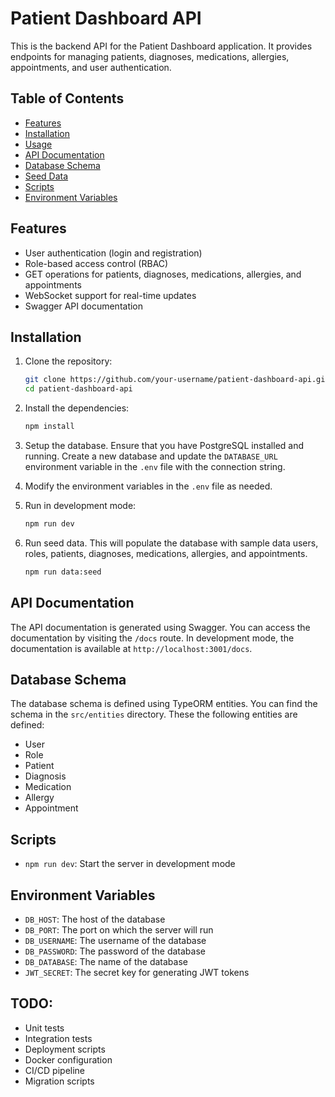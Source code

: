 # Patient Dashboard API

This is the backend API for the Patient Dashboard application. It provides endpoints for managing patients, diagnoses, medications, allergies, appointments, and user authentication.

## Table of Contents

- [Features](#features)
- [Installation](#installation)
- [Usage](#usage)
- [API Documentation](#api-documentation)
- [Database Schema](#database-schema)
- [Seed Data](#seed-data)
- [Scripts](#scripts)
- [Environment Variables](#environment-variables)

## Features

- User authentication (login and registration)
- Role-based access control (RBAC)
- GET operations for patients, diagnoses, medications, allergies, and appointments
- WebSocket support for real-time updates
- Swagger API documentation

## Installation

1. Clone the repository:

   ```sh
   git clone https://github.com/your-username/patient-dashboard-api.git
   cd patient-dashboard-api
   ```
2. Install the dependencies:

   ```sh
   npm install
   ```
3. Setup the database. Ensure that you have PostgreSQL installed and running. Create a new database and update the `DATABASE_URL` environment variable in the `.env` file with the connection string.
4. Modify the environment variables in the `.env` file as needed.
5. Run in development mode:

   ```sh
   npm run dev
   ```
6. Run seed data. This will populate the database with sample data users, roles, patients, diagnoses, medications, allergies, and appointments.

   ```sh
   npm run data:seed
   ```

## API Documentation
The API documentation is generated using Swagger. You can access the documentation by visiting the `/docs` route. In development mode, the documentation is available at `http://localhost:3001/docs`.

## Database Schema
The database schema is defined using TypeORM entities. You can find the schema in the `src/entities` directory. These the following entities are defined:
- User
- Role
- Patient
- Diagnosis
- Medication
- Allergy
- Appointment

## Scripts
- `npm run dev`: Start the server in development mode

## Environment Variables
- `DB_HOST`: The host of the database
- `DB_PORT`: The port on which the server will run
- `DB_USERNAME`: The username of the database
- `DB_PASSWORD`: The password of the database
- `DB_DATABASE`: The name of the database
- `JWT_SECRET`: The secret key for generating JWT tokens

## TODO:
- Unit tests
- Integration tests
- Deployment scripts
- Docker configuration
- CI/CD pipeline
- Migration scripts